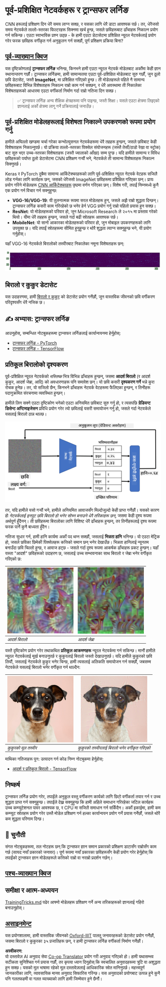<!--
CO_OP_TRANSLATOR_METADATA:
{
  "original_hash": "717775c4050ccbffbe0c961ad8bf7bf7",
  "translation_date": "2025-08-26T09:44:19+00:00",
  "source_file": "lessons/4-ComputerVision/08-TransferLearning/README.md",
  "language_code": "ne"
}
-->
# पूर्व-प्रशिक्षित नेटवर्कहरू र ट्रान्सफर लर्निङ

CNN हरूलाई प्रशिक्षण दिन धेरै समय लाग्न सक्छ, र यसका लागि धेरै डाटा आवश्यक पर्छ। तर, धेरैजसो समय नेटवर्कले तल्लो-स्तरका फिल्टरहरू सिक्नमा खर्च हुन्छ, जसले छविहरूबाट ढाँचाहरू निकाल्न प्रयोग गर्न सकिन्छ। एउटा स्वाभाविक प्रश्न उठ्छ - के हामी एउटा डेटासेटमा प्रशिक्षित न्यूरल नेटवर्कलाई प्रयोग गरेर फरक छविहरू वर्गीकृत गर्न अनुकूलन गर्न सक्छौं, पूर्ण प्रशिक्षण प्रक्रिया बिना?

## [पूर्व-व्याख्यान क्विज](https://red-field-0a6ddfd03.1.azurestaticapps.net/quiz/108)

यस दृष्टिकोणलाई **ट्रान्सफर लर्निङ** भनिन्छ, किनभने हामी एउटा न्यूरल नेटवर्क मोडेलबाट अर्कोमा केही ज्ञान स्थानान्तरण गर्छौं। ट्रान्सफर लर्निङमा, हामी सामान्यतया एउटा पूर्व-प्रशिक्षित मोडेलबाट सुरु गर्छौं, जुन ठूलो छवि डेटासेट, जस्तै **ImageNet**, मा प्रशिक्षित गरिएको हुन्छ। ती मोडेलहरूले पहिले नै सामान्य छविहरूबाट विभिन्न विशेषताहरू निकाल्न राम्रो काम गर्न सक्छन्, र धेरै अवस्थामा ती निकालेका विशेषताहरूको आधारमा एउटा वर्गीकर्ता निर्माण गर्दा राम्रो नतिजा दिन सक्छ।

> ✅ ट्रान्सफर लर्निङ अन्य शैक्षिक क्षेत्रहरूमा पनि पाइन्छ, जस्तै शिक्षा। यसले एउटा क्षेत्रमा लिइएको ज्ञानलाई अर्को क्षेत्रमा लागू गर्ने प्रक्रियालाई जनाउँछ।

## पूर्व-प्रशिक्षित मोडेलहरूलाई विशेषता निकाल्ने उपकरणको रूपमा प्रयोग गर्नु

हामीले अघिल्लो खण्डमा चर्चा गरेका कन्भोल्युसनल नेटवर्कहरूमा धेरै तहहरू हुन्छन्, जसले छविबाट केही विशेषताहरू निकाल्नुपर्छ। यो प्रक्रिया तल्लो-स्तरका पिक्सेल संयोजनहरू (जस्तै तेर्सो/ठाडो रेखा वा स्ट्रोक) बाट सुरु भएर उच्च-स्तरका विशेषताहरू (जस्तै ज्वालाको आँखा) सम्म पुग्छ। यदि हामीले सामान्य र विविध छविहरूको पर्याप्त ठूलो डेटासेटमा CNN प्रशिक्षण गर्‍यौं भने, नेटवर्कले ती सामान्य विशेषताहरू निकाल्न सिक्नुपर्छ।

Keras र PyTorch दुबैमा सामान्य आर्किटेक्चरहरूको लागि पूर्व-प्रशिक्षित न्यूरल नेटवर्क वेटहरू सजिलै लोड गर्नका लागि कार्यहरू छन्, जसको धेरैजसो ImageNet छविहरूमा प्रशिक्षित गरिएका छन्। प्रायः प्रयोग गरिने मोडेलहरू [CNN आर्किटेक्चरहरू](../07-ConvNets/CNN_Architectures.md) पृष्ठमा वर्णन गरिएका छन्। विशेष गरी, तपाईं निम्नमध्ये कुनै एक प्रयोग गर्न विचार गर्न सक्नुहुन्छ:

* **VGG-16/VGG-19**: यी तुलनात्मक रूपमा सरल मोडेलहरू हुन्, जसले अझै राम्रो शुद्धता दिन्छन्। ट्रान्सफर लर्निङ कसरी काम गरिरहेको छ भनेर हेर्न VGG प्रयोग गर्नु राम्रो पहिलो प्रयास हुन सक्छ।
* **ResNet**: यो मोडेलहरूको परिवार हो, जुन Microsoft Research ले २०१५ मा प्रस्ताव गरेको थियो। यीमा धेरै तहहरू हुन्छन्, जसले गर्दा बढी स्रोतहरू आवश्यक पर्छ।
* **MobileNet**: यो सानो आकारका मोडेलहरूको परिवार हो, जुन मोबाइल उपकरणहरूको लागि उपयुक्त छ। यदि तपाईं स्रोतहरूमा सीमित हुनुहुन्छ र थोरै शुद्धता त्याग्न सक्नुहुन्छ भने, यी प्रयोग गर्नुहोस्।

यहाँ VGG-16 नेटवर्कले बिरालोको तस्वीरबाट निकालेका नमूना विशेषताहरू छन्:

![VGG-16 द्वारा निकालेका विशेषताहरू](../../../../../translated_images/features.6291f9c7ba3a0b951af88fc9864632b9115365410765680680d30c927dd67354.ne.png)

## बिरालो र कुकुर डेटासेट

यस उदाहरणमा, हामी [बिरालो र कुकुर](https://www.microsoft.com/download/details.aspx?id=54765&WT.mc_id=academic-77998-cacaste) को डेटासेट प्रयोग गर्नेछौं, जुन वास्तविक जीवनको छवि वर्गीकरण परिदृश्यसँग धेरै नजिक छ।

## ✍️ अभ्यास: ट्रान्सफर लर्निङ

आउनुहोस्, सम्बन्धित नोटबुकहरूमा ट्रान्सफर लर्निङलाई कार्यान्वयनमा हेर्नुहोस्:

* [ट्रान्सफर लर्निङ - PyTorch](../../../../../lessons/4-ComputerVision/08-TransferLearning/TransferLearningPyTorch.ipynb)
* [ट्रान्सफर लर्निङ - TensorFlow](../../../../../lessons/4-ComputerVision/08-TransferLearning/TransferLearningTF.ipynb)

## प्रतिकूल बिरालोको दृश्यकरण

पूर्व-प्रशिक्षित न्यूरल नेटवर्कको *मस्तिष्क* भित्र विभिन्न ढाँचाहरू हुन्छन्, जसमा **आदर्श बिरालो** (र आदर्श कुकुर, आदर्श जेब्रा, आदि) को अवधारणाहरू पनि समावेश छन्। यो छवि कसरी **दृश्यकरण गर्ने** भन्ने कुरा रोचक हुनेछ। तर, यो सजिलो छैन, किनभने ढाँचाहरू नेटवर्क वेटहरूमा फैलिएका हुन्छन्, र तिनीहरू पदानुक्रमित संरचनामा व्यवस्थित हुन्छन्।

हामीले लिन सक्ने एउटा दृष्टिकोण भनेको एउटा अनियमित छविबाट सुरु गर्नु हो, र त्यसपछि **ग्रेडियन्ट डिसेन्ट अप्टिमाइजेसन** प्रविधि प्रयोग गरेर त्यो छविलाई यसरी समायोजन गर्नु हो, जसले गर्दा नेटवर्कले यसलाई बिरालो ठान्न थाल्छ। 

![छवि अप्टिमाइजेसन लूप](../../../../../translated_images/ideal-cat-loop.999fbb8ff306e044f997032f4eef9152b453e6a990e449bbfb107de2493cc37e.ne.png)

तर, यदि हामीले यसो गर्‍यौं भने, हामीले अनियमित आवाजसँग मिल्दोजुल्दो केही प्राप्त गर्नेछौं। यसको कारण हो *नेटवर्कलाई इनपुट छवि बिरालो हो भनेर सोच्न बनाउने धेरै तरिकाहरू छन्*, जसमा केही दृश्य रूपमा अर्थपूर्ण हुँदैनन्। ती छविहरूमा बिरालोका लागि विशिष्ट धेरै ढाँचाहरू हुन्छन्, तर तिनीहरूलाई दृश्य रूपमा फरक पार्ने कुनै बाध्यता हुँदैन।

नतिजा सुधार गर्न, हामी हानि कार्यमा अर्को पद थप्न सक्छौं, जसलाई **भिन्नता हानि** भनिन्छ। यो एउटा मेट्रिक हो, जसले छविका छिमेकी पिक्सेलहरू कत्तिको समान छन् भनेर देखाउँछ। भिन्नता हानिलाई न्यूनतम बनाउँदा छवि चिल्लो हुन्छ, र आवाज हट्छ - जसले गर्दा दृश्य रूपमा आकर्षक ढाँचाहरू प्रकट हुन्छन्। यहाँ यस्ता "आदर्श" छविहरूको उदाहरण छ, जसलाई उच्च सम्भावनाका साथ बिरालो र जेब्रा भनेर वर्गीकृत गरिएको छ:

![आदर्श बिरालो](../../../../../translated_images/ideal-cat.203dd4597643d6b0bd73038b87f9c0464322725e3a06ab145d25d4a861c70592.ne.png) | ![आदर्श जेब्रा](../../../../../translated_images/ideal-zebra.7f70e8b54ee15a7a314000bb5df38a6cfe086ea04d60df4d3ef313d046b98a2b.ne.png)
-----|-----
 *आदर्श बिरालो* | *आदर्श जेब्रा*

यस्तै दृष्टिकोण प्रयोग गरेर तथाकथित **प्रतिकूल आक्रमणहरू** न्यूरल नेटवर्कमा गर्न सकिन्छ। मानौं हामीले न्यूरल नेटवर्कलाई मूर्ख बनाउनुपर्छ र कुकुरलाई बिरालो जस्तो देखाउनुपर्छ। यदि हामीले कुकुरको छवि लियौं, जसलाई नेटवर्कले कुकुर भनेर चिन्छ, हामी त्यसलाई अलिकति समायोजन गर्न सक्छौं, जबसम्म नेटवर्कले यसलाई बिरालो भनेर वर्गीकृत गर्न थाल्दैन:

![कुकुरको तस्वीर](../../../../../translated_images/original-dog.8f68a67d2fe0911f33041c0f7fce8aa4ea919f9d3917ec4b468298522aeb6356.ne.png) | ![कुकुरको तस्वीरलाई बिरालो भनेर वर्गीकृत गरिएको](../../../../../translated_images/adversarial-dog.d9fc7773b0142b89752539bfbf884118de845b3851c5162146ea0b8809fc820f.ne.png)
-----|-----
*कुकुरको मूल तस्वीर* | *कुकुरको तस्वीरलाई बिरालो भनेर वर्गीकृत गरिएको*

माथिका नतिजाहरू पुन: उत्पादन गर्न कोड निम्न नोटबुकमा हेर्नुहोस्:

* [आदर्श र प्रतिकूल बिरालो - TensorFlow](../../../../../lessons/4-ComputerVision/08-TransferLearning/AdversarialCat_TF.ipynb)

## निष्कर्ष

ट्रान्सफर लर्निङ प्रयोग गरेर, तपाईंले अनुकूल वस्तु वर्गीकरण कार्यको लागि छिटो वर्गीकर्ता तयार गर्न र उच्च शुद्धता प्राप्त गर्न सक्नुहुन्छ। तपाईंले देख्न सक्नुहुन्छ कि हामी अहिले समाधान गरिरहेका जटिल कार्यहरू उच्च कम्प्युटेशनल पावर आवश्यक छ, र CPU मा सजिलै समाधान गर्न सकिँदैन। अर्को इकाईमा, हामी कम कम्प्युट स्रोतहरू प्रयोग गरेर उस्तै मोडेल प्रशिक्षण गर्न हल्का कार्यान्वयन प्रयोग गर्ने प्रयास गर्नेछौं, जसले थोरै कम शुद्धता परिणाम दिन्छ।

## 🚀 चुनौती

संगत नोटबुकहरूमा, तल नोटहरू छन् कि ट्रान्सफर ज्ञान समान प्रकारको प्रशिक्षण डाटासँग राम्रोसँग काम गर्छ (सायद नयाँ प्रकारको जनावर)। पूर्ण रूपमा नयाँ प्रकारका छविहरूसँग केही प्रयोग गरेर हेर्नुहोस् कि तपाईंको ट्रान्सफर ज्ञान मोडेलहरूले कत्तिको राम्रो वा नराम्रो प्रदर्शन गर्छन्।

## [पश्च-व्याख्यान क्विज](https://red-field-0a6ddfd03.1.azurestaticapps.net/quiz/208)

## समीक्षा र आत्म-अध्ययन

[TrainingTricks.md](TrainingTricks.md) पढेर आफ्नो मोडेलहरू प्रशिक्षण गर्ने अन्य तरिकाहरूको ज्ञानलाई गहिरो बनाउनुहोस्।

## [असाइनमेन्ट](lab/README.md)

यस प्रयोगशालामा, हामी वास्तविक जीवनको [Oxford-IIIT](https://www.robots.ox.ac.uk/~vgg/data/pets/) पालतू जनावरहरूको डेटासेट प्रयोग गर्नेछौं, जसमा बिरालो र कुकुरका ३५ प्रजातिहरू छन्, र हामी ट्रान्सफर लर्निङ वर्गीकर्ता निर्माण गर्नेछौं।

**अस्वीकरण**:  
यो दस्तावेज़ AI अनुवाद सेवा [Co-op Translator](https://github.com/Azure/co-op-translator) प्रयोग गरी अनुवाद गरिएको हो। हामी यथासम्भव सटीकता सुनिश्चित गर्न प्रयास गर्छौं, तर कृपया ध्यान दिनुहोस् कि स्वचालित अनुवादहरूमा त्रुटि वा अशुद्धता हुन सक्छ। यसको मूल भाषामा रहेको मूल दस्तावेज़लाई आधिकारिक स्रोत मानिनुपर्छ। महत्त्वपूर्ण जानकारीका लागि, व्यावसायिक मानव अनुवाद सिफारिस गरिन्छ। यस अनुवादको प्रयोगबाट उत्पन्न हुने कुनै पनि गलतफहमी वा गलत व्याख्याको लागि हामी जिम्मेवार हुने छैनौं।